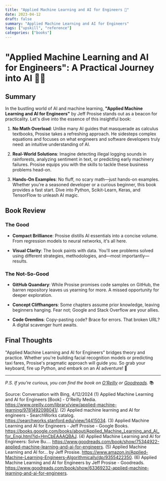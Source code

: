 ```yaml
---
title: "Applied Machine Learning and AI for Engineers 🤖"
date: 2023-04-12
draft: false
summary: "Applied Machine Learning and AI for Engineers"
tags: ["upskill", "reference"]
categories: ["books"]
---
```


# **"Applied Machine Learning and AI for Engineers"**: A Practical Journey into AI 🚀🤖

## **Summary**

In the bustling world of AI and machine learning, **"Applied Machine Learning and AI for Engineers"** by Jeff Prosise stands out as a beacon for practicality. Let's dive into the essence of this insightful book:

1. **No Math Overload**: Unlike many AI guides that masquerade as calculus textbooks, Prosise takes a refreshing approach. He sidesteps complex equations and focuses on what engineers and software developers truly need: an intuitive understanding of AI.

2. **Real-World Solutions**: Imagine detecting illegal logging sounds in rainforests, analyzing sentiment in text, or predicting early machinery failures. Prosise equips you with the skills to tackle these business problems head-on.

3. **Hands-On Examples**: No fluff, no scary math—just hands-on examples. Whether you're a seasoned developer or a curious beginner, this book provides a fast start. Dive into Python, Scikit-Learn, Keras, and TensorFlow to unleash AI magic.

## **Book Review**

### **The Good**

- **Compact Brilliance**: Prosise distills AI essentials into a concise volume. From regression models to neural networks, it's all here.

- **Visual Clarity**: The book paints with data. You'll see problems solved using different strategies, methodologies, and—most importantly—results.

### **The Not-So-Good**

- **GitHub Quandary**: While Prosise promises code samples on GitHub, the barren repository leaves us yearning for more. A missed opportunity for deeper exploration.

- **Concept Cliffhangers**: Some chapters assume prior knowledge, leaving beginners hanging. Fear not; Google and Stack Overflow are your allies.

- **Code Gremlins**: Copy-pasting code? Brace for errors. That broken URL? A digital scavenger hunt awaits.

## **Final Thoughts**

"Applied Machine Learning and AI for Engineers" bridges theory and practice. Whether you're building facial recognition models or predicting taxi fares, Prosise's pragmatic approach will guide you. So grab your keyboard, fire up Python, and embark on an AI adventure! 🌟

---

*P.S. If you're curious, you can find the book on [O'Reilly](https://www.oreilly.com/library/view/applied-machine-learning/9781492098041/) or [Goodreads](https://www.goodreads.com/book/show/75344922-applied-machine-learning-and-ai-for-engineers).* 📚

Source: Conversation with Bing, 4/12/2024
(1) Applied Machine Learning and AI for Engineers [Book] - O'Reilly Media. https://www.oreilly.com/library/view/applied-machine-learning/9781492098041/.
(2) Applied machine learning and AI for engineers - SearchWorks catalog. https://searchworks.stanford.edu/view/14415034.
(3) Applied Machine Learning and AI for Engineers - Jeff Prosise - Google Books. https://books.google.com/books/about/Applied_Machine_Learning_and_AI_for_Engi.html?id=HmCbEAAAQBAJ.
(4) Applied Machine Learning and AI for Engineers: Solve Bu…. https://www.goodreads.com/book/show/75344922-applied-machine-learning-and-ai-for-engineers.
(5) Applied Machine Learning and AI for... by Jeff Prosise. https://www.amazon.in/Applied-Machine-Learning-Engineers-Algorithmically/dp/9355422350.
(6) Applied Machine Learning and AI for Engineers by Jeff Prosise - Goodreads. https://www.goodreads.com/book/show/63369232-applied-machine-learning-and-ai-for-engineers.